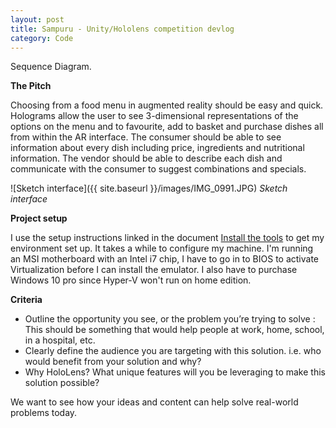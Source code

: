 ```yaml
---
layout: post
title: Sampuru - Unity/Hololens competition devlog
category: Code
---
```

<div class="img_row">
	<img class="col three" src="{{ site.baseurl }}/images/30980442004_60f27b5ab3_b.jpg" alt="" title="Japan food sampuru サンプル (mekong69) "/>
</div>
<div class="col three caption">
	Sequence Diagram.
</div>

**The Pitch**

Choosing from a food menu in augmented reality should be easy and quick. Holograms allow the user to see 3-dimensional representations of the options on the menu and to favourite, add to basket and purchase dishes all from within the AR interface. The consumer should be able to see information about every dish including price, ingredients and nutritional information. The vendor should be able to describe each dish and communicate with the consumer to suggest combinations and specials.

![Sketch interface]({{ site.baseurl }}/images/IMG_0991.JPG)
*Sketch interface*

**Project setup**

I use the setup instructions linked in the document [Install the tools](https://developer.microsoft.com/en-us/windows/mixed-reality/install_the_tools) to get my environment set up. It takes a while to configure my machine. I'm running an MSI motherboard with an Intel i7 chip, I have to go in to BIOS to activate Virtualization before I can install the emulator. I also have to purchase Windows 10 pro since Hyper-V won't run on home edition. 

**Criteria**

- Outline the opportunity you see, or the problem you’re trying to solve : This should be something that would help people at work, home, school, in a hospital, etc.
- Clearly define the audience you are targeting with this solution. i.e. who would benefit from your solution and why?
- Why HoloLens? What unique features will you be leveraging to make this solution possible?

We want to see how your ideas and content can help solve real-world problems today.